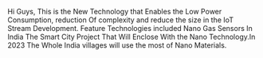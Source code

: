 Hi Guys, This is the New Technology that Enables the Low Power Consumption, reduction Of complexity and reduce the size in the IoT Stream Development.
 Feature Technologies included
      Nano Gas Sensors
          In India The Smart City Project That  Will Enclose With the Nano Technology.In 2023 The Whole India villages will use the most of Nano Materials.  
